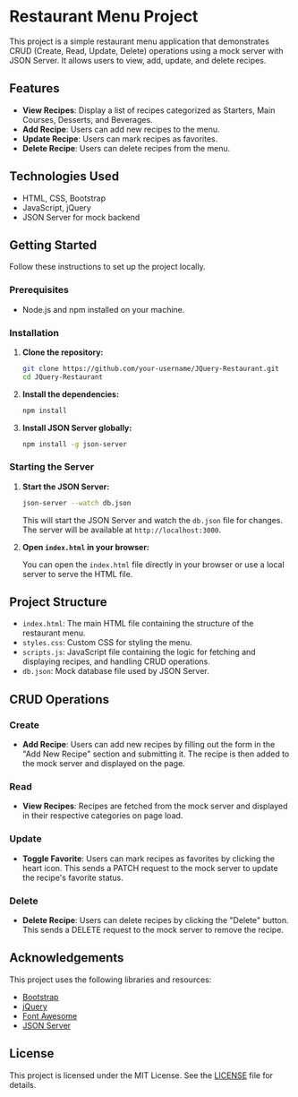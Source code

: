 # Restaurant Menu Project

This project is a simple restaurant menu application that demonstrates CRUD (Create, Read, Update, Delete) operations using a mock server with JSON Server. It allows users to view, add, update, and delete recipes.

## Features

- **View Recipes**: Display a list of recipes categorized as Starters, Main Courses, Desserts, and Beverages.
- **Add Recipe**: Users can add new recipes to the menu.
- **Update Recipe**: Users can mark recipes as favorites.
- **Delete Recipe**: Users can delete recipes from the menu.

## Technologies Used

- HTML, CSS, Bootstrap
- JavaScript, jQuery
- JSON Server for mock backend

## Getting Started

Follow these instructions to set up the project locally.

### Prerequisites

- Node.js and npm installed on your machine.

### Installation

1. **Clone the repository:**

   ```bash
   git clone https://github.com/your-username/JQuery-Restaurant.git
   cd JQuery-Restaurant
   ```

2. **Install the dependencies:**

   ```bash
   npm install
   ```

3. **Install JSON Server globally:**

   ```bash
   npm install -g json-server
   ```

### Starting the Server

1. **Start the JSON Server:**

   ```bash
   json-server --watch db.json
   ```

   This will start the JSON Server and watch the `db.json` file for changes. The server will be available at `http://localhost:3000`.

2. **Open `index.html` in your browser:**

   You can open the `index.html` file directly in your browser or use a local server to serve the HTML file.

## Project Structure

- `index.html`: The main HTML file containing the structure of the restaurant menu.
- `styles.css`: Custom CSS for styling the menu.
- `scripts.js`: JavaScript file containing the logic for fetching and displaying recipes, and handling CRUD operations.
- `db.json`: Mock database file used by JSON Server.

## CRUD Operations

### Create

- **Add Recipe**: Users can add new recipes by filling out the form in the "Add New Recipe" section and submitting it. The recipe is then added to the mock server and displayed on the page.

### Read

- **View Recipes**: Recipes are fetched from the mock server and displayed in their respective categories on page load.

### Update

- **Toggle Favorite**: Users can mark recipes as favorites by clicking the heart icon. This sends a PATCH request to the mock server to update the recipe's favorite status.

### Delete

- **Delete Recipe**: Users can delete recipes by clicking the "Delete" button. This sends a DELETE request to the mock server to remove the recipe.

## Acknowledgements

This project uses the following libraries and resources:

- [Bootstrap](https://getbootstrap.com/)
- [jQuery](https://jquery.com/)
- [Font Awesome](https://fontawesome.com/)
- [JSON Server](https://github.com/typicode/json-server)

## License

This project is licensed under the MIT License. See the [LICENSE](LICENSE) file for details.
